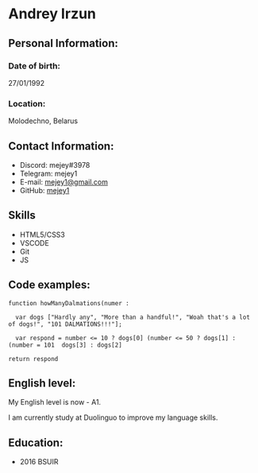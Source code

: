 # Andrey Irzun

## Personal Information:
### Date of birth: 
27/01/1992

### Location: 
Molodechno, Belarus

## Contact Information:
* Discord: mejey#3978
* Telegram: mejey1
* E-mail: mejey1@gmail.com
* GitHub: [mejey1](https://github.com/mejey1/rsschool-cv) 

## Skills
* HTML5/CSS3
* VSCODE
* Git
* JS

## Code examples:
```
function howManyDalmations(numer :
  
  var dogs ["Hardly any", "More than a handful!", "Woah that's a lot of dogs!", "101 DALMATIONS!!!"];
  
  var respond = number <= 10 ? dogs[0] (number <= 50 ? dogs[1] : (number = 101  dogs[3] : dogs[2]
  
return respond
```
## English level:
My English level is now - A1.

I am currently study at Duolinguo to improve my language skills.

## Education:
* 2016 BSUIR
